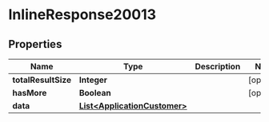 

# InlineResponse20013

## Properties

Name | Type | Description | Notes
------------ | ------------- | ------------- | -------------
**totalResultSize** | **Integer** |  |  [optional]
**hasMore** | **Boolean** |  |  [optional]
**data** | [**List&lt;ApplicationCustomer&gt;**](ApplicationCustomer.md) |  | 



